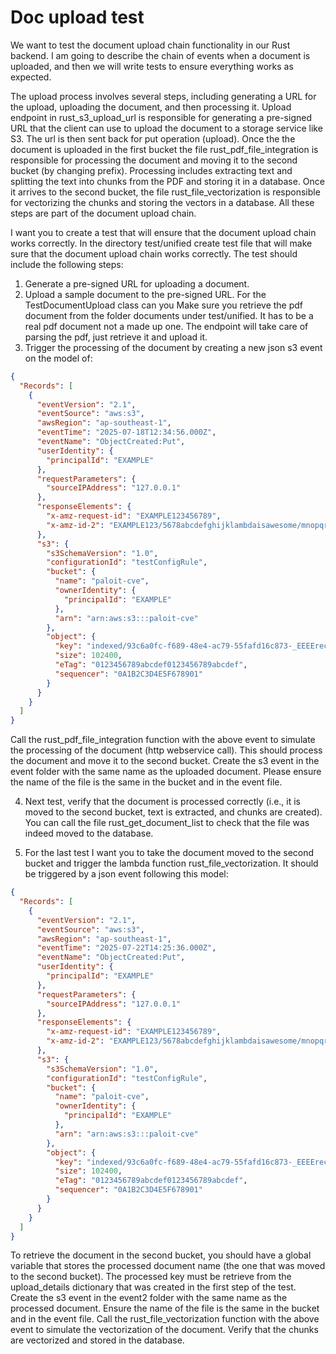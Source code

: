 # Doc upload test



We want to test the document upload chain functionality in our Rust backend. 
I am going to describe the chain of events when a document is uploaded, and then we will write tests to ensure everything works as expected.

The upload process involves several steps, including generating a URL for the upload, uploading the document, and then processing it. Upload endpoint in rust_s3_upload_url is responsible for generating a pre-signed URL that the client can use to upload the document to a storage service like S3. The url is then sent back for put operation (upload). Once the the document is uploaded in the first bucket the file rust_pdf_file_integration is responsible for processing the document and moving it to the second bucket (by changing prefix). Processing includes extracting text and splitting the text into chunks from the PDF and storing it in a database. Once it arrives to the second bucket, the file rust_file_vectorization is responsible for vectorizing the chunks and storing the vectors in a database. All these steps are part of the document upload chain.

I want you to create a test that will ensure that the document upload chain works correctly. In the directory test/unified create test file that will make sure that the document upload chain works correctly. The test should include the following steps:
1. Generate a pre-signed URL for uploading a document.
2. Upload a sample document to the pre-signed URL. For the TestDocumentUpload class can you Make sure you retrieve the pdf document from the folder documents under test/unified. It has to be a real pdf document not a made up one. The endpoint will take care of parsing the pdf, just retrieve it and upload it.
3. Trigger the processing of the document by creating a new json s3 event on the model of:
```json
{
  "Records": [
    {
      "eventVersion": "2.1",
      "eventSource": "aws:s3",
      "awsRegion": "ap-southeast-1",
      "eventTime": "2025-07-18T12:34:56.000Z",
      "eventName": "ObjectCreated:Put",
      "userIdentity": {
        "principalId": "EXAMPLE"
      },
      "requestParameters": {
        "sourceIPAddress": "127.0.0.1"
      },
      "responseElements": {
        "x-amz-request-id": "EXAMPLE123456789",
        "x-amz-id-2": "EXAMPLE123/5678abcdefghijklambdaisawesome/mnopqrstuvwxyzABCDEFGH"
      },
      "s3": {
        "s3SchemaVersion": "1.0",
        "configurationId": "testConfigRule",
        "bucket": {
          "name": "paloit-cve",
          "ownerIdentity": {
            "principalId": "EXAMPLE"
          },
          "arn": "arn:aws:s3:::paloit-cve"
        },
        "object": {
          "key": "indexed/93c6a0fc-f689-48e4-ac79-55fafd16c873-_EEEEreceipt.pdf",
          "size": 102400,
          "eTag": "0123456789abcdef0123456789abcdef",
          "sequencer": "0A1B2C3D4E5F678901"
        }
      }
    }
  ]
}
```
Call the rust_pdf_file_integration function with the above event to simulate the processing of the document (http webservice call). This should process the document and move it to the second bucket. Create the s3 event in the event folder with the same name as the uploaded document.  Please ensure the name of the file is the same in the bucket and in the event file. 

4. Next test, verify that the document is processed correctly (i.e., it is moved to the second bucket, text is extracted, and chunks are created). You can call the file rust_get_document_list to check that the file was indeed moved to the database. 

5. For the last test I want you to take the document moved to the second bucket and trigger the lambda function rust_file_vectorization. It should be triggered by a json event following this model:
```json 
{
  "Records": [
    {
      "eventVersion": "2.1",
      "eventSource": "aws:s3",
      "awsRegion": "ap-southeast-1",
      "eventTime": "2025-07-22T14:25:36.000Z",
      "eventName": "ObjectCreated:Put",
      "userIdentity": {
        "principalId": "EXAMPLE"
      },
      "requestParameters": {
        "sourceIPAddress": "127.0.0.1"
      },
      "responseElements": {
        "x-amz-request-id": "EXAMPLE123456789",
        "x-amz-id-2": "EXAMPLE123/5678abcdefghijklambdaisawesome/mnopqrstuvwxyzABCDEFGH"
      },
      "s3": {
        "s3SchemaVersion": "1.0",
        "configurationId": "testConfigRule",
        "bucket": {
          "name": "paloit-cve",
          "ownerIdentity": {
            "principalId": "EXAMPLE"
          },
          "arn": "arn:aws:s3:::paloit-cve"
        },
        "object": {
          "key": "indexed/93c6a0fc-f689-48e4-ac79-55fafd16c873-_EEEEreceipt.pdf",
          "size": 102400,
          "eTag": "0123456789abcdef0123456789abcdef",
          "sequencer": "0A1B2C3D4E5F678901"
        }
      }
    }
  ]
}
```
To retrieve the document in the second bucket, you should have a global variable that stores the processed document name (the one that was moved to the second bucket). The processed key must be retrieve from the upload_details dictionary that was created in the first step of the test.
Create the s3 event in the event2 folder with the same name as the processed document. Ensure the name of the file is the same in the bucket and in the event file.
Call the rust_file_vectorization function with the above event to simulate the vectorization of the document. Verify that the chunks are vectorized and stored in the database. 
